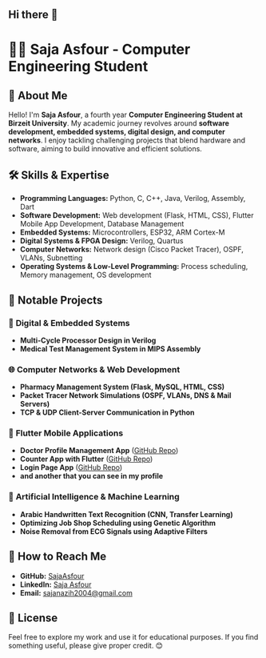 ## Hi there 👋

# 👩‍💻 Saja Asfour - Computer Engineering Student

## 📌 About Me
Hello! I'm **Saja Asfour**, a fourth year **Computer Engineering Student at Birzeit University**. My academic journey revolves around **software development, embedded systems, digital design, and computer networks**. I enjoy tackling challenging projects that blend hardware and software, aiming to build innovative and efficient solutions.

## 🛠 Skills & Expertise
- **Programming Languages:** Python, C, C++, Java, Verilog, Assembly, Dart
- **Software Development:** Web development (Flask, HTML, CSS), Flutter Mobile App Development, Database Management 
- **Embedded Systems:** Microcontrollers, ESP32, ARM Cortex-M
- **Digital Systems & FPGA Design:** Verilog, Quartus
- **Computer Networks:** Network design (Cisco Packet Tracer), OSPF, VLANs, Subnetting
- **Operating Systems & Low-Level Programming:** Process scheduling, Memory management, OS development

## 📂 Notable Projects
### 🔧 **Digital & Embedded Systems**
- **Multi-Cycle Processor Design in Verilog**
- **Medical Test Management System in MIPS Assembly**

### 🌐 **Computer Networks & Web Development**
- **Pharmacy Management System (Flask, MySQL, HTML, CSS)**
- **Packet Tracer Network Simulations (OSPF, VLANs, DNS & Mail Servers)**
- **TCP & UDP Client-Server Communication in Python**

### 📱 **Flutter Mobile Applications**
- **Doctor Profile Management App** ([GitHub Repo](https://github.com/SajaAsfour/Flutter-Doctor-Profile))
- **Counter App with Flutter** ([GitHub Repo](https://github.com/SajaAsfour/Flutter-1))
- **Login Page App** ([GitHub Repo](https://github.com/SajaAsfour/Flutter-3))
- **and another that you can see in my profile**
  
### 🏥 **Artificial Intelligence & Machine Learning**
- **Arabic Handwritten Text Recognition (CNN, Transfer Learning)**
- **Optimizing Job Shop Scheduling using Genetic Algorithm**
- **Noise Removal from ECG Signals using Adaptive Filters**

## 📌 How to Reach Me
- **GitHub:** [SajaAsfour](https://github.com/SajaAsfour)
- **LinkedIn:** [Saja Asfour](https://www.linkedin.com/in/saja-asfour-931048320/)
- **Email:** sajanazih2004@gmail.com

## 📜 License
Feel free to explore my work and use it for educational purposes. If you find something useful, please give proper credit. 😊
